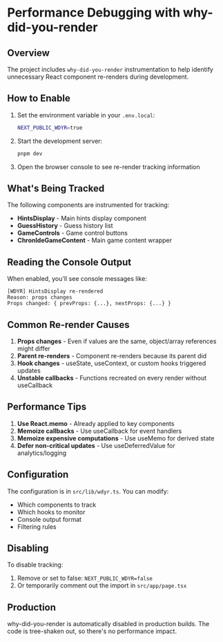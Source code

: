 # Performance Debugging with why-did-you-render

## Overview

The project includes `why-did-you-render` instrumentation to help identify unnecessary React component re-renders during development.

## How to Enable

1. Set the environment variable in your `.env.local`:

   ```bash
   NEXT_PUBLIC_WDYR=true
   ```

2. Start the development server:

   ```bash
   pnpm dev
   ```

3. Open the browser console to see re-render tracking information

## What's Being Tracked

The following components are instrumented for tracking:

- **HintsDisplay** - Main hints display component
- **GuessHistory** - Guess history list
- **GameControls** - Game control buttons
- **ChronldeGameContent** - Main game content wrapper

## Reading the Console Output

When enabled, you'll see console messages like:

```
[WDYR] HintsDisplay re-rendered
Reason: props changes
Props changed: { prevProps: {...}, nextProps: {...} }
```

## Common Re-render Causes

1. **Props changes** - Even if values are the same, object/array references might differ
2. **Parent re-renders** - Component re-renders because its parent did
3. **Hook changes** - useState, useContext, or custom hooks triggered updates
4. **Unstable callbacks** - Functions recreated on every render without useCallback

## Performance Tips

1. **Use React.memo** - Already applied to key components
2. **Memoize callbacks** - Use useCallback for event handlers
3. **Memoize expensive computations** - Use useMemo for derived state
4. **Defer non-critical updates** - Use useDeferredValue for analytics/logging

## Configuration

The configuration is in `src/lib/wdyr.ts`. You can modify:

- Which components to track
- Which hooks to monitor
- Console output format
- Filtering rules

## Disabling

To disable tracking:

1. Remove or set to false: `NEXT_PUBLIC_WDYR=false`
2. Or temporarily comment out the import in `src/app/page.tsx`

## Production

why-did-you-render is automatically disabled in production builds. The code is tree-shaken out, so there's no performance impact.
